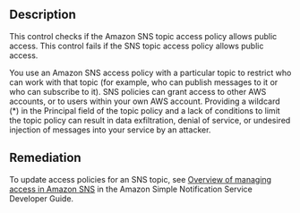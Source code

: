 ## Description

This control checks if the Amazon SNS topic access policy allows public access. This control fails if the SNS topic access policy allows public access.

You use an Amazon SNS access policy with a particular topic to restrict who can work with that topic (for example, who can publish messages to it or who can subscribe to it). SNS policies can grant access to other AWS accounts, or to users within your own AWS account. Providing a wildcard (*) in the Principal field of the topic policy and a lack of conditions to limit the topic policy can result in data exfiltration, denial of service, or undesired injection of messages into your service by an attacker.

## Remediation

To update access policies for an SNS topic, see [Overview of managing access in Amazon SNS](https://docs.aws.amazon.com/sns/latest/dg/sns-when-to-use-access-control.html) in the Amazon Simple Notification Service Developer Guide.